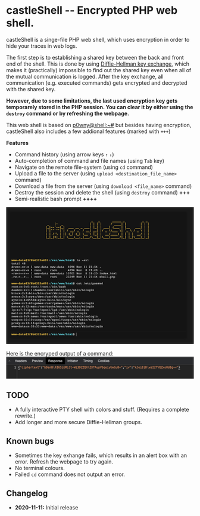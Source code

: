 # castleShell -- Encrypted PHP web shell.

castleShell is a singe-file PHP web shell, which uses encryption in order to hide your traces in web logs.

The first step is to establishing a shared key between the back and front end of the shell. This is done by using [Diffie-Hellman key exchange](https://en.wikipedia.org/wiki/Diffie%E2%80%93Hellman_key_exchange), which makes it (practically) impossible to find out the shared key even when all of the mutual communication is logged.
After the key exchange, all communication (e.g. executed commands) gets encrypted and decrypted with the shared key. 

**However, due to some limitations, the last used encryption key gets temporarely stored in the PHP session. You can clear it by either using the `destroy` command or by refreshing the webpage.** 

This web shell is based on [p0wny@shell:~#](https://github.com/flozz/p0wny-shell) but besides having encryption, castleShell also includes a few addional features (marked with `+++`)

**Features**
* Command history (using arrow keys `↑` `↓`)
* Auto-completion of command and file names (using `Tab` key)
* Navigate on the remote file-system (using `cd` command)
* Upload a file to the server (using `upload <destination_file_name>` command)
* Download a file from the server (using `download <file_name>` command)
* Destroy the session and delete the shell (using `destroy` command) **+++**
* Semi-realistic bash prompt **++++**

![Screenshot](./screenshot.png)

Here is the encryped output of a command:
![Screenshot](./image.png)

## TODO
* A fully interactive PTY shell with colors and stuff. (Requires a complete rewrite.)
* Add longer and more secure Diffie-Hellman groups.

## Known bugs
* Sometimes the key exhange fails, which results in an alert box with an error. Refresh the webpage to try again.
* No terminal colours.
* Failed `cd` command does not output an error.


## Changelog
* **2020-11-11:** Initial release
